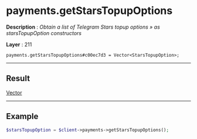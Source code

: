 # payments.getStarsTopupOptions

**Description** : *Obtain a list of Telegram Stars topup options » as starsTopupOption constructors*

**Layer** : 211

```tl
payments.getStarsTopupOptions#c00ec7d3 = Vector<StarsTopupOption>;
```

---

## Result

[Vector<StarsTopupOption>](type/StarsTopupOption)

---

## Example

```php
$starsTopupOption = $client->payments->getStarsTopupOptions();
```